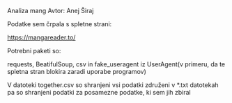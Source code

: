 Analiza mang
Avtor: Anej Širaj

Podatke sem črpala s spletne strani:

https://mangareader.to/

Potrebni paketi so:

requests, BeatifulSoup, csv in fake_useragent iz UserAgent(v primeru, da te spletna stran blokira zaradi uporabe programov)


V datoteki together.csv so shranjeni vsi podatki združeni v *.txt datotekah pa so shranjeni podatki za posamezne podatke, ki sem jih zbiral
